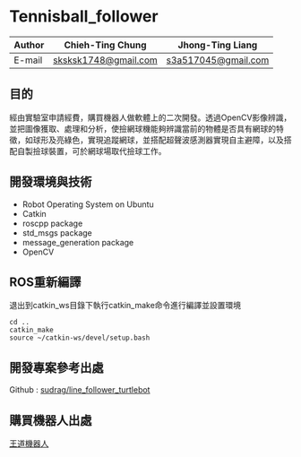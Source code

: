 # Tennisball_follower

Author|Chieh-Ting Chung|Jhong-Ting Liang
|---|---|---|
|E-mail|sksksk1748@gmail.com|s3a517045@gmail.com|



## 目的
經由實驗室申請經費，購買機器人做軟體上的二次開發。透過OpenCV影像辨識，並把圖像獲取、處理和分析，使撿網球機能夠辨識當前的物體是否具有網球的特徵，如球形及亮綠色，實現追蹤網球，並搭配超聲波感測器實現自主避障，以及搭配自製撿球裝置，可於網球場取代撿球工作。

## 開發環境與技術
* Robot Operating System on Ubuntu
* Catkin
* roscpp package
* std_msgs package
* message_generation package
* OpenCV

## ROS重新編譯
退出到catkin_ws目錄下執行catkin_make命令進行編譯並設置環境
```
cd ..
catkin_make
source ~/catkin-ws/devel/setup.bash
```

## 開發專案參考出處
Github : [sudrag/line_follower_turtlebot](https://github.com/sudrag/line_follower_turtlebot)

## 購買機器人出處
[王道機器人](http://www.kinglyrobotics.com/about.html)